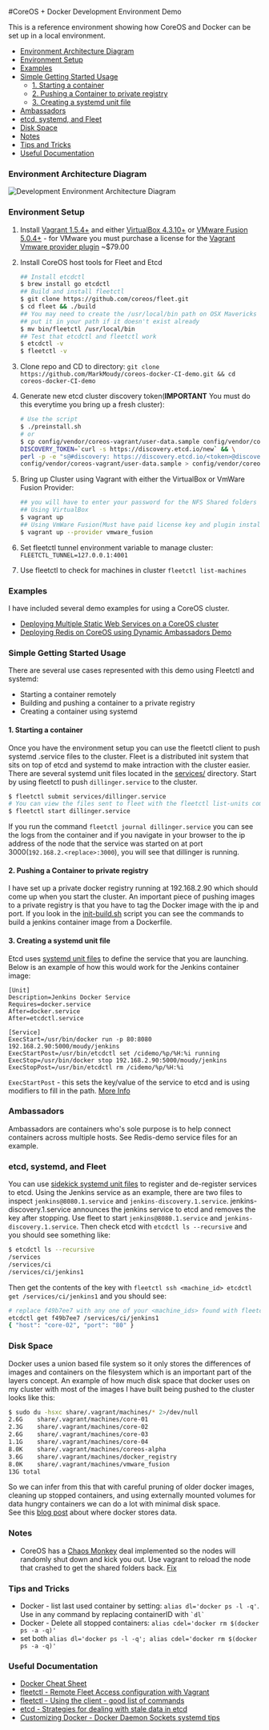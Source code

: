 #CoreOS + Docker Development Environment Demo

This is a reference environment showing how CoreOS and Docker can be set up in a local environment.  

- [Environment Architecture Diagram](#environment-architecture-diagram)
- [Environment Setup](#environment-setup)
- [Examples](#examples)
- [Simple Getting Started Usage](#simple-getting-started-usage)
    - [1. Starting a container](#1-starting-a-container)
    - [2. Pushing a Container to private registry](#2-pushing-a-container-to-private-registry)
    - [3. Creating a systemd unit file](#3-creating-a-systemd-unit-file)
- [Ambassadors](#ambassadors)
- [etcd, systemd, and Fleet](#etcd-systemd-and-fleet)
- [Disk Space](#disk-space)
- [Notes](#notes)
- [Tips and Tricks](#tips-and-tricks)
- [Useful Documentation](#useful-documentation)

### Environment Architecture Diagram 
![Development Environment Architecture Diagram](https://raw.githubusercontent.com/MarkMoudy/coreos-docker-CI-demo/master/Documentation/assets/Environment%20Oveview%20Diagram.png)

### Environment Setup
1. Install [Vagrant 1.5.4+](https://www.vagrantup.com/downloads.html) and either [VirtualBox 4.3.10+](https://www.virtualbox.org) or [VMware Fusion 5.0.4+](http://www.vmware.com/products/fusion) - for VMware you must purchase a license for the [Vagrant Vmware provider plugin](http://www.vagrantup.com/vmware) ~$79.00
2. Install CoreOS host tools for Fleet and Etcd  
    		
    ```bash
    ## Install etcdctl
    $ brew install go etcdctl
    ## Build and install fleetctl
    $ git clone https://github.com/coreos/fleet.git
    $ cd fleet && ./build
    ## You may need to create the /usr/local/bin path on OSX Mavericks and 
    ## put it in your path if it doesn't exist already
    $ mv bin/fleetctl /usr/local/bin
    ## Test that etcdctl and fleetctl work
    $ etcdctl -v
    $ fleetctl -v
    ``` 
3. Clone repo and CD to directory: `git clone https://github.com/MarkMoudy/coreos-docker-CI-demo.git && cd coreos-docker-CI-demo`
4. Generate new etcd cluster discovery token(**IMPORTANT** You must do this everytime you bring up a fresh cluster):

    ```bash
    # Use the script
    $ ./preinstall.sh
    # or 
    $ cp config/vendor/coreos-vagrant/user-data.sample config/vendor/coreos-vagrant/user-data && \
    DISCOVERY_TOKEN=`curl -s https://discovery.etcd.io/new` && \
    perl -p -e "s@#discovery: https://discovery.etcd.io/<token>@discovery: $DISCOVERY_TOKEN@g" \
    config/vendor/coreos-vagrant/user-data.sample > config/vendor/coreos-vagrant/user-data
    ```
5. Bring up Cluster using Vagrant with either the VirtualBox or VmWare Fusion Provider:

    ```bash
    ## you will have to enter your password for the NFS Shared folders
    ## Using VirtualBox
    $ vagrant up
    ## Using VmWare Fusion(Must have paid license key and plugin installed)
    $ vagrant up --provider vmware_fusion
    ```
6. Set fleetctl tunnel environment variable to manage cluster: `FLEETCTL_TUNNEL=127.0.0.1:4001`
7. Use fleetctl to check for machines in cluster `fleetctl list-machines`

### Examples
I have included several demo examples for using a CoreOS cluster. 
* [Deploying Multiple Static Web Services on a CoreOS cluster](https://github.com/MarkMoudy/coreos-docker-CI-demo/tree/master/examples/screencast-demo)
* [Deploying Redis on CoreOS using Dynamic Ambassadors Demo](https://github.com/MarkMoudy/coreos-docker-CI-demo/tree/master/examples/redis-demo)

### Simple Getting Started Usage
There are several use cases represented with this demo using Fleetctl and systemd:
* Starting a container remotely
* Building and pushing a container to a private registry
* Creating a container using systemd


#### 1. Starting a container
Once you have the environment setup you can use the fleetctl client to push systemd .service files to the cluster. Fleet is a distributed init system that sits on top of etcd and systemd to make intraction with the cluster easier. There are several systemd unit files located in the [services/](https://github.com/MarkMoudy/coreos-docker-CI-demo/tree/master/services) directory. Start by using fleetctl to push `dillinger.service` to the cluster. 
```bash
$ fleetctl submit services/dillinger.service
# You can view the files sent to fleet with the fleetctl list-units command
$ fleetctl start dillinger.service
``` 
If you run the command `fleetctl journal dillinger.service` you can see the logs from the container and if you navigate in your browser to the ip address of the node that the service was started on at port 3000(`192.168.2.<replace>:3000`), you will see that dillinger is running. 

#### 2. Pushing a Container to private registry
I have set up a private docker registry running at 192.168.2.90 which should come up when you start the cluster. An important piece of pushing images to a private registry is that you have to tag the Docker image with the ip and port. If you look in the [init-build.sh](https://github.com/MarkMoudy/coreos-docker-CI-demo/blob/master/Dockerfiles/init-build.sh) script you can see the commands to build a jenkins container image from a Dockerfile. 

#### 3. Creating a systemd unit file
Etcd uses [systemd unit files](https://coreos.com/docs/launching-containers/launching/getting-started-with-systemd) to define the service that you are launching. Below is an example of how this would work for the Jenkins container image: 
```
[Unit]
Description=Jenkins Docker Service
Requires=docker.service
After=docker.service
After=etcdctl.service

[Service]
ExecStart=/usr/bin/docker run -p 80:8080 192.168.2.90:5000/moudy/jenkins
ExecStartPost=/usr/bin/etcdctl set /cidemo/%p/%H:%i running
ExecStop=/usr/bin/docker stop 192.168.2.90:5000/moudy/jenkins
ExecStopPost=/usr/bin/etcdctl rm /cidemo/%p/%H:%i 
```

`ExecStartPost` - this sets the key/value of the service to etcd and is using modifiers to fill in the path. [More Info](https://coreos.com/docs/launching-containers/launching/getting-started-with-systemd/#advanced-unit-files)

### Ambassadors
Ambassadors are containers who's sole purpose is to help connect containers across multiple hosts. See Redis-demo service files for an example.

### etcd, systemd, and Fleet
You can use [sidekick systemd unit files](http://coreos.com/docs/launching-containers/launching/launching-containers-fleet/#run-a-simple-sidekick) to register and de-register services to etcd. Using the Jenkins service as an example, there are two files to inspect `jenkins@8080.1.service` and `jenkins-discovery.1.service`. jenkins-discovery.1.service announces the jenkins service to etcd and removes the key after stopping. Use fleet to start `jenkins@8080.1.service` and `jenkins-discovery.1.service`. Then check etcd with `etcdctl ls --recursive` and you should see something like: 
```bash
$ etcdctl ls --recursive
/services
/services/ci
/services/ci/jenkins1
```
Then get the contents of the key with `fleetctl ssh <machine_id> etcdctl get /services/ci/jenkins1` and you should see: 
```bash
# replace f49b7ee7 with any one of your <machine_ids> found with fleetctl list-machines(they should all return the same values)
etcdctl get f49b7ee7 /services/ci/jenkins1
{ "host": "core-02", "port": "80" }
```

### Disk Space
Docker uses a union based file system so it only stores the differences of images and containers on the filesystem which is an important part of the layers concept. An example of how much disk space that docker uses on my cluster with most of the images I have built being pushed to the cluster looks like this:
```bash
$ sudo du -hsxc share/.vagrant/machines/* 2>/dev/null
2.6G    share/.vagrant/machines/core-01
2.3G    share/.vagrant/machines/core-02
2.6G    share/.vagrant/machines/core-03
1.1G    share/.vagrant/machines/core-04
8.0K    share/.vagrant/machines/coreos-alpha
3.6G    share/.vagrant/machines/docker_registry
8.0K    share/.vagrant/machines/vmware_fusion
13G total
```
So we can infer from this that with careful pruning of older docker images, cleaning up stopped containers, and using externally mounted volumes for data hungry containers we can do a lot with minimal disk space.  
See this [blog post](http://blog.thoward37.me/articles/where-are-docker-images-stored/) about where docker stores data. 

### Notes
* CoreOS has a [Chaos Monkey](https://twitter.com/spkane/status/364969488967401472) deal implemented so the nodes will randomly shut down and kick you out. Use vagrant to reload the node that crashed to get the shared folders back. [Fix](http://coreos.com/docs/cluster-management/debugging/prevent-reboot-after-update/)

### Tips and Tricks

* Docker - list last used container by setting: `alias dl='docker ps -l -q'`.  Use in any command by replacing containerID with `` `dl` ``
* Docker - Delete all stopped containers: `alias cdel='docker rm $(docker ps -a -q)'`
* set both `alias dl='docker ps -l -q'; alias cdel='docker rm $(docker ps -a -q)'`


### Useful Documentation
* [Docker Cheat Sheet](https://gist.github.com/wsargent/7049221)
* [fleetctl - Remote Fleet Access configuration with Vagrant](https://github.com/coreos/fleet/blob/master/Documentation/remote-access.md)  
* [fleetctl - Using the client - good list of commands](https://github.com/coreos/fleet/blob/master/Documentation/using-the-client.md)
* [etcd - Strategies for dealing with stale data in etcd](http://stackoverflow.com/questions/21597039/how-to-deal-with-stale-data-when-doing-service-discovery-with-etcd-on-coreos#answer-21611128)
* [Customizing Docker - Docker Daemon Sockets systemd tips](http://coreos.com/docs/launching-containers/building/customizing-docker/)

